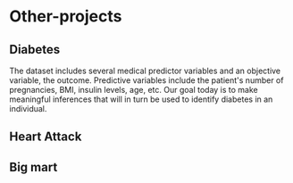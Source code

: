 # Other-projects


## Diabetes
The dataset includes several medical predictor variables
and an objective variable, the outcome. Predictive
variables include the patient's number of pregnancies,
BMI, insulin levels, age, etc.
Our goal today is to make meaningful inferences that will
in turn be used to identify diabetes in an individual.

## Heart Attack

## Big mart
